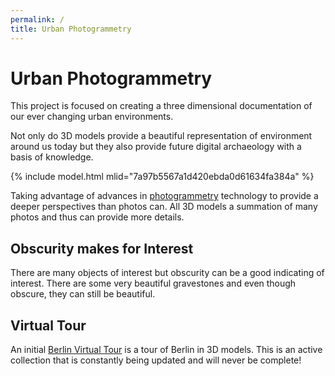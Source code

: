 ```yaml
---
permalink: /
title: Urban Photogrammetry
---
```


# Urban Photogrammetry

This project is focused on creating a three dimensional documentation of our
ever changing urban environments.

Not only do 3D models provide a beautiful representation of environment around us today but they also provide future digital archaeology with a basis of knowledge.

{% include model.html mlid="7a97b5567a1d420ebda0d61634fa384a" %}

Taking advantage of advances in [photogrammetry](https://en.wikipedia.org/wiki/Photogrammetry) technology to provide a deeper perspectives than photos can. All 3D models a summation of many photos and thus can provide more details.

## Obscurity makes for Interest

There are many objects of interest but obscurity can be a good indicating of interest. There are some very beautiful gravestones and even though obscure, they can still be beautiful.

## Virtual Tour

An initial [Berlin Virtual Tour](/berlin) is a tour of Berlin in 3D models. This is an active collection that is constantly being updated and will never be complete!
